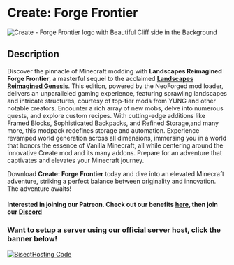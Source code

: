 # Create: Forge Frontier
![Create - Forge Frontier logo with Beautiful Cliff side in the Background](https://github.com/M0nkeyPr0grammer/Create-Forge-Frontier/blob/ec70b91aeee3136ffbaf56eaea782794d7da371a/CreateForgeFrontier_BannerImage.png)
## Description
Discover the pinnacle of Minecraft modding with **Landscapes Reimagined Forge Frontier**, 
a masterful sequel to the acclaimed [**Landscapes Reimagined Genesis**](https://modrinth.com/modpack/landscapes-reimagined-genesis). This edition, powered
by the NeoForged mod loader, delivers an unparalleled gaming experience, featuring sprawling
landscapes and intricate structures, courtesy of top-tier mods from YUNG and other notable
creators. Encounter a rich array of new mobs, delve into numerous quests, and explore custom
recipes. With cutting-edge additions like Framed Blocks, Sophisticated Backpacks, and 
Refined Storage,and many more, this modpack redefines storage and automation. Experience revamped world 
generation across all dimensions, immersing you in a world that honors the essence of Vanilla 
Minecraft, all while centering around the innovative Create mod and its many addons. Prepare for an adventure that 
captivates and elevates your Minecraft journey.

Download **Create: Forge Frontier** today and dive into an elevated Minecraft adventure, striking a perfect balance between originality and innovation. The adventure awaits!
#### **Interested in joining our Patreon. Check out our benefits [here](https://discord.com/servers/landscapes-reimagined-1097668922737696919), then join our [Discord](https://discord.gg/quenZthXgy)**

### Want to setup a server using our official server host, click the banner below!
[![BisectHosting Code](https://raw.githubusercontent.com/M0nkeyPr0grammer/Landscapes-Reimagined/main/BH_Landscape_Reimagined.png)](https://bisecthosting.com/M0nkeyPr0grammer?r=modrinth)

